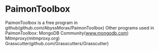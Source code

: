 # PaimonToolbox
PaimonToolbox is a free program in github(github.com/AbyssMorax/PaimonToolbox)
Other programs used in PaimonToolbox:
MongoDB Community(www.mongodb.com)
Mitmproxy(mitmproxy.org)
Grasscutter(github.com/Grasscutters/Grasscutter)
